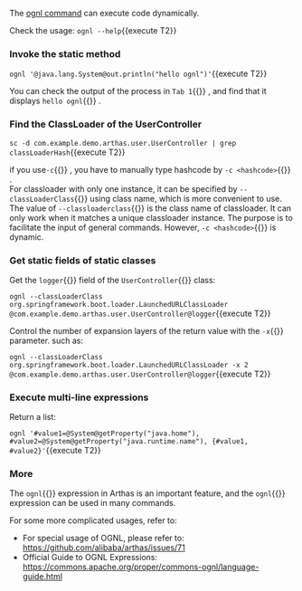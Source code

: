 The [ognl command](https://arthas.aliyun.com/en/doc/ognl.html) can execute code dynamically.

Check the usage: `ognl --help`{{execute T2}}

### Invoke the static method

`ognl '@java.lang.System@out.println("hello ognl")'`{{execute T2}}

You can check the output of the process in `Tab 1`{{}} , and find that it displays `hello ognl`{{}} .

### Find the ClassLoader of the UserController

`sc -d com.example.demo.arthas.user.UserController | grep classLoaderHash`{{execute T2}}

if you use`-c`{{}} , you have to manually type hashcode by `-c <hashcode>`{{}} .  
For classloader with only one instance, it can be specified by `--classLoaderClass`{{}} using class name, which is more convenient to use.  
The value of `--classloaderclass`{{}} is the class name of classloader. It can only work when it matches a unique classloader instance. The purpose is to facilitate the input of general commands. However, `-c <hashcode>`{{}} is dynamic.

### Get static fields of static classes

Get the `logger`{{}} field of the `UserController`{{}} class:

`ognl --classLoaderClass org.springframework.boot.loader.LaunchedURLClassLoader @com.example.demo.arthas.user.UserController@logger`{{execute T2}}

Control the number of expansion layers of the return value with the `-x`{{}} parameter. such as:

`ognl --classLoaderClass org.springframework.boot.loader.LaunchedURLClassLoader -x 2 @com.example.demo.arthas.user.UserController@logger`{{execute T2}}

### Execute multi-line expressions

Return a list:

`ognl '#value1=@System@getProperty("java.home"), #value2=@System@getProperty("java.runtime.name"), {#value1, #value2}'`{{execute T2}}

### More

The `ognl`{{}} expression in Arthas is an important feature, and the `ognl`{{}} expression can be used in many commands.

For some more complicated usages, refer to:

- For special usage of OGNL, please refer to: https://github.com/alibaba/arthas/issues/71
- Official Guide to OGNL Expressions: https://commons.apache.org/proper/commons-ognl/language-guide.html
